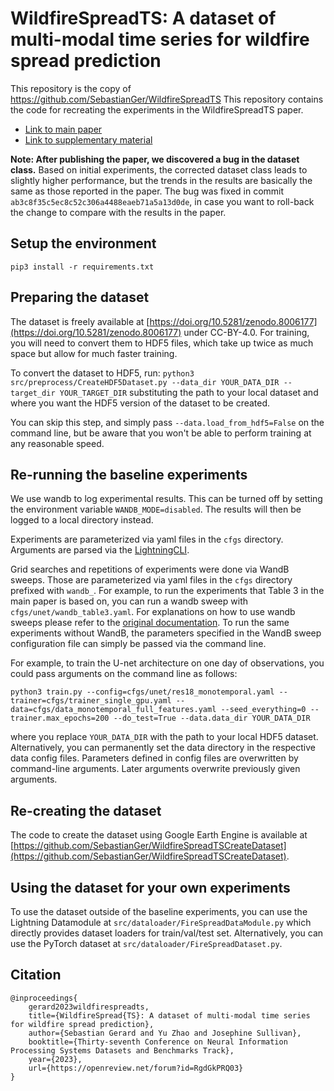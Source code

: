 # WildfireSpreadTS: A dataset of multi-modal time series for wildfire spread prediction

This repository is the copy of https://github.com/SebastianGer/WildfireSpreadTS
This repository contains the code for recreating the experiments in the WildfireSpreadTS paper.  

- [Link to main paper](https://openreview.net/pdf?id=RgdGkPRQ03)
- [Link to supplementary material](https://openreview.net/attachment?id=RgdGkPRQ03&name=supplementary_material)

**Note: After publishing the paper, we discovered a bug in the dataset class.** Based on initial experiments, the corrected dataset class leads to slightly higher performance, but the trends in the results are basically the same as those reported in the paper. The bug was fixed in commit `ab3c8f35c5ec8c52c306a4488eaeb71a5a13d0de`, in case you want to roll-back the change to compare with the results in the paper.

## Setup the environment

``` pip3 install -r requirements.txt ```

## Preparing the dataset

The dataset is freely available at [https://doi.org/10.5281/zenodo.8006177](https://doi.org/10.5281/zenodo.8006177) under CC-BY-4.0. For training, you will need to convert them to HDF5 files, which take up twice as much space but allow for much faster training.

To convert the dataset to HDF5, run:
```python3 src/preprocess/CreateHDF5Dataset.py --data_dir YOUR_DATA_DIR --target_dir YOUR_TARGET_DIR```
 substituting the path to your local dataset and where you want the HDF5 version of the dataset to be created. 

You can skip this step, and simply pass `--data.load_from_hdf5=False` on the command line, but be aware that you won't be able to perform training at any reasonable speed. 

## Re-running the baseline experiments

We use wandb to log experimental results. This can be turned off by setting the environment variable `WANDB_MODE=disabled`. The results will then be logged to a local directory instead.

Experiments are parameterized via yaml files in the `cfgs` directory. Arguments are parsed via the [LightningCLI](https://lightning.ai/docs/pytorch/stable/cli/lightning_cli.html).

Grid searches and repetitions of experiments were done via WandB sweeps. Those are parameterized via yaml files in the `cfgs` directory prefixed with `wandb_`. For example, to run the experiments that Table 3 in the main paper is based on, you can run a wandb sweep with `cfgs/unet/wandb_table3.yaml`. For explanations on how to use wandb sweeps please refer to the [original documentation](https://docs.wandb.ai/guides/sweeps). To run the same experiments without WandB, the parameters specified in the WandB sweep configuration file can simply be passed via the command line. 

For example, to train the U-net architecture on one day of observations, you could pass arguments on the command line as follows:

```
python3 train.py --config=cfgs/unet/res18_monotemporal.yaml --trainer=cfgs/trainer_single_gpu.yaml --data=cfgs/data_monotemporal_full_features.yaml --seed_everything=0 --trainer.max_epochs=200 --do_test=True --data.data_dir YOUR_DATA_DIR
```
where you replace `YOUR_DATA_DIR` with the path to your local HDF5 dataset. Alternatively, you can permanently set the data directory in the respective data config files. Parameters defined in config files are overwritten by command-line arguments. Later arguments overwrite previously given arguments. 

## Re-creating the dataset

The code to create the dataset using Google Earth Engine is available at [https://github.com/SebastianGer/WildfireSpreadTSCreateDataset](https://github.com/SebastianGer/WildfireSpreadTSCreateDataset).


## Using the dataset for your own experiments

To use the dataset outside of the baseline experiments, you can use the Lightning Datamodule at `src/dataloader/FireSpreadDataModule.py` which directly provides dataset loaders for train/val/test set. Alternatively, you can use the PyTorch dataset at `src/dataloader/FireSpreadDataset.py`. 

## Citation

```
@inproceedings{
    gerard2023wildfirespreadts,
    title={WildfireSpread{TS}: A dataset of multi-modal time series for wildfire spread prediction},
    author={Sebastian Gerard and Yu Zhao and Josephine Sullivan},
    booktitle={Thirty-seventh Conference on Neural Information Processing Systems Datasets and Benchmarks Track},
    year={2023},
    url={https://openreview.net/forum?id=RgdGkPRQ03}
}
```

